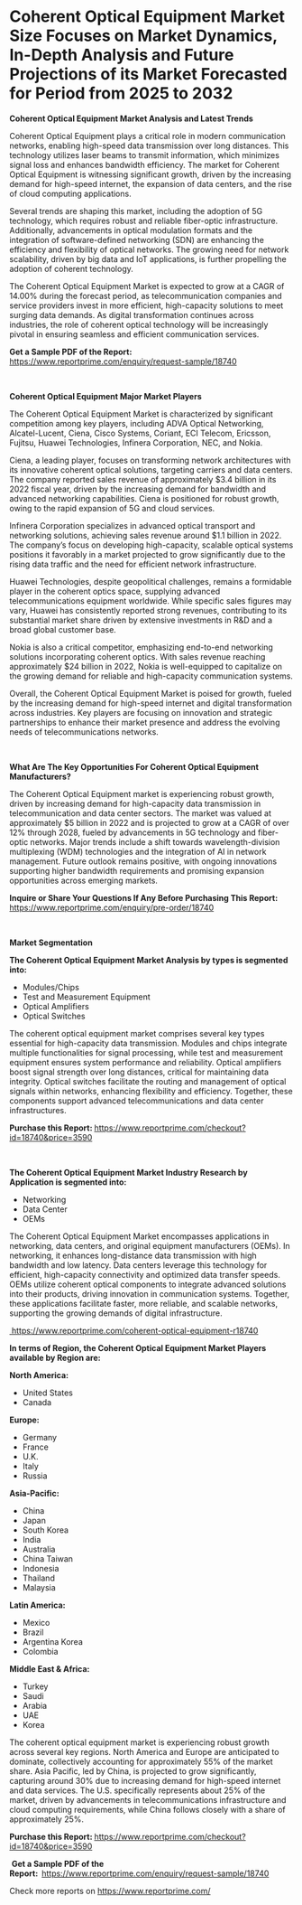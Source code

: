 <p><h1>Coherent Optical Equipment Market Size Focuses on Market Dynamics, In-Depth Analysis and Future Projections of its Market Forecasted for Period from 2025 to 2032</h1></p><p><strong>Coherent Optical Equipment Market Analysis and Latest Trends</strong></p>
<p><p>Coherent Optical Equipment plays a critical role in modern communication networks, enabling high-speed data transmission over long distances. This technology utilizes laser beams to transmit information, which minimizes signal loss and enhances bandwidth efficiency. The market for Coherent Optical Equipment is witnessing significant growth, driven by the increasing demand for high-speed internet, the expansion of data centers, and the rise of cloud computing applications.</p><p>Several trends are shaping this market, including the adoption of 5G technology, which requires robust and reliable fiber-optic infrastructure. Additionally, advancements in optical modulation formats and the integration of software-defined networking (SDN) are enhancing the efficiency and flexibility of optical networks. The growing need for network scalability, driven by big data and IoT applications, is further propelling the adoption of coherent technology.</p><p>The Coherent Optical Equipment Market is expected to grow at a CAGR of 14.00% during the forecast period, as telecommunication companies and service providers invest in more efficient, high-capacity solutions to meet surging data demands. As digital transformation continues across industries, the role of coherent optical technology will be increasingly pivotal in ensuring seamless and efficient communication services.</p></p>
<p><strong>Get a Sample PDF of the Report:&nbsp;</strong> <a href="https://www.reportprime.com/enquiry/request-sample/18740?utm_campaign=3120&utm_medium=2&utm_source=Github&utm_content=ia&utm_term=19032025&utm_id=coherent-optical-equipment">https://www.reportprime.com/enquiry/request-sample/18740</a></p>
<p>&nbsp;</p>
<p><strong>Coherent Optical Equipment Major Market Players</strong></p>
<p><p>The Coherent Optical Equipment Market is characterized by significant competition among key players, including ADVA Optical Networking, Alcatel-Lucent, Ciena, Cisco Systems, Coriant, ECI Telecom, Ericsson, Fujitsu, Huawei Technologies, Infinera Corporation, NEC, and Nokia. </p><p>Ciena, a leading player, focuses on transforming network architectures with its innovative coherent optical solutions, targeting carriers and data centers. The company reported sales revenue of approximately $3.4 billion in its 2022 fiscal year, driven by the increasing demand for bandwidth and advanced networking capabilities. Ciena is positioned for robust growth, owing to the rapid expansion of 5G and cloud services.</p><p>Infinera Corporation specializes in advanced optical transport and networking solutions, achieving sales revenue around $1.1 billion in 2022. The company’s focus on developing high-capacity, scalable optical systems positions it favorably in a market projected to grow significantly due to the rising data traffic and the need for efficient network infrastructure.</p><p>Huawei Technologies, despite geopolitical challenges, remains a formidable player in the coherent optics space, supplying advanced telecommunications equipment worldwide. While specific sales figures may vary, Huawei has consistently reported strong revenues, contributing to its substantial market share driven by extensive investments in R&D and a broad global customer base.</p><p>Nokia is also a critical competitor, emphasizing end-to-end networking solutions incorporating coherent optics. With sales revenue reaching approximately $24 billion in 2022, Nokia is well-equipped to capitalize on the growing demand for reliable and high-capacity communication systems.</p><p>Overall, the Coherent Optical Equipment Market is poised for growth, fueled by the increasing demand for high-speed internet and digital transformation across industries. Key players are focusing on innovation and strategic partnerships to enhance their market presence and address the evolving needs of telecommunications networks.</p></p>
<p>&nbsp;</p>
<p><strong>What Are The Key Opportunities For Coherent Optical Equipment Manufacturers?</strong></p>
<p><p>The Coherent Optical Equipment market is experiencing robust growth, driven by increasing demand for high-capacity data transmission in telecommunication and data center sectors. The market was valued at approximately $5 billion in 2022 and is projected to grow at a CAGR of over 12% through 2028, fueled by advancements in 5G technology and fiber-optic networks. Major trends include a shift towards wavelength-division multiplexing (WDM) technologies and the integration of AI in network management. Future outlook remains positive, with ongoing innovations supporting higher bandwidth requirements and promising expansion opportunities across emerging markets.</p></p>
<p><strong>Inquire or Share Your Questions If Any Before Purchasing This Report:</strong> <a href="https://www.reportprime.com/enquiry/pre-order/18740?utm_campaign=3120&utm_medium=2&utm_source=Github&utm_content=ia&utm_term=19032025&utm_id=coherent-optical-equipment">https://www.reportprime.com/enquiry/pre-order/18740</a></p>
<p>&nbsp;</p>
<p><strong>Market Segmentation</strong></p>
<p><strong>The Coherent Optical Equipment Market Analysis by types is segmented into:</strong></p>
<p><ul><li>Modules/Chips</li><li>Test and Measurement Equipment</li><li>Optical Amplifiers</li><li>Optical Switches</li></ul></p>
<p><p>The coherent optical equipment market comprises several key types essential for high-capacity data transmission. Modules and chips integrate multiple functionalities for signal processing, while test and measurement equipment ensures system performance and reliability. Optical amplifiers boost signal strength over long distances, critical for maintaining data integrity. Optical switches facilitate the routing and management of optical signals within networks, enhancing flexibility and efficiency. Together, these components support advanced telecommunications and data center infrastructures.</p></p>
<p><strong>Purchase this Report:&nbsp;</strong><a href="https://www.reportprime.com/checkout?id=18740&price=3590&utm_campaign=3120&utm_medium=2&utm_source=Github&utm_content=ia&utm_term=19032025&utm_id=coherent-optical-equipment">https://www.reportprime.com/checkout?id=18740&price=3590</a></p>
<p>&nbsp;</p>
<p><strong>The Coherent Optical Equipment Market Industry Research by Application is segmented into:</strong></p>
<p><ul><li>Networking</li><li>Data Center</li><li>OEMs</li></ul></p>
<p><p>The Coherent Optical Equipment Market encompasses applications in networking, data centers, and original equipment manufacturers (OEMs). In networking, it enhances long-distance data transmission with high bandwidth and low latency. Data centers leverage this technology for efficient, high-capacity connectivity and optimized data transfer speeds. OEMs utilize coherent optical components to integrate advanced solutions into their products, driving innovation in communication systems. Together, these applications facilitate faster, more reliable, and scalable networks, supporting the growing demands of digital infrastructure.</p></p>
<p><a href="https://www.reportprime.com/coherent-optical-equipment-r18740?utm_campaign=3120&utm_medium=2&utm_source=Github&utm_content=ia&utm_term=19032025&utm_id=coherent-optical-equipment">&nbsp;https://www.reportprime.com/coherent-optical-equipment-r18740</a></p>
<p><strong>In terms of Region, the Coherent Optical Equipment Market Players available by Region are:</strong></p>
<p>
    <p> <strong> North America: </strong>
        <ul>
            <li>United States</li>
            <li>Canada</li>
        </ul>
        </p> 
    <p> <strong> Europe: </strong>
        <ul>
            <li>Germany</li>
            <li>France</li>
            <li>U.K.</li>
            <li>Italy</li>
            <li>Russia</li>
        </ul>
        </p> 
    <p> <strong> Asia-Pacific: </strong>
        <ul>
            <li>China</li>
            <li>Japan</li>
            <li>South Korea</li>
            <li>India</li>
            <li>Australia</li>
            <li>China Taiwan</li>
            <li>Indonesia</li>
            <li>Thailand</li>
            <li>Malaysia</li>
        </ul>
        </p> 
    <p> <strong> Latin America: </strong>
        <ul>
            <li>Mexico</li>
            <li>Brazil</li>
            <li>Argentina Korea</li>
            <li>Colombia</li>
        </ul>
        </p> 
    <p> <strong> Middle East & Africa: </strong>
        <ul>
            <li>Turkey</li>
            <li>Saudi</li>
            <li>Arabia</li>
            <li>UAE</li>
            <li>Korea</li>
        </ul>
    </p>
    </p>
<p><p>The coherent optical equipment market is experiencing robust growth across several key regions. North America and Europe are anticipated to dominate, collectively accounting for approximately 55% of the market share. Asia Pacific, led by China, is projected to grow significantly, capturing around 30% due to increasing demand for high-speed internet and data services. The U.S. specifically represents about 25% of the market, driven by advancements in telecommunications infrastructure and cloud computing requirements, while China follows closely with a share of approximately 25%.</p></p>
<p><strong>Purchase this Report: </strong><a href="https://www.reportprime.com/checkout?id=18740&price=3590&utm_campaign=3120&utm_medium=2&utm_source=Github&utm_content=ia&utm_term=19032025&utm_id=coherent-optical-equipment">https://www.reportprime.com/checkout?id=18740&price=3590</a></p>
<p>&nbsp;<strong>Get a Sample PDF of the Report:&nbsp;&nbsp;</strong><a href="https://www.reportprime.com/enquiry/request-sample/18740?utm_campaign=3120&utm_medium=2&utm_source=Github&utm_content=ia&utm_term=19032025&utm_id=coherent-optical-equipment">https://www.reportprime.com/enquiry/request-sample/18740</a></p>
<p><strong></strong></p>
<p>Check more reports on <a href="https://www.reportprime.com/?utm_campaign=3120&utm_medium=2&utm_source=Github&utm_content=ia&utm_term=19032025&utm_id=coherent-optical-equipment">https://www.reportprime.com/</a></p>